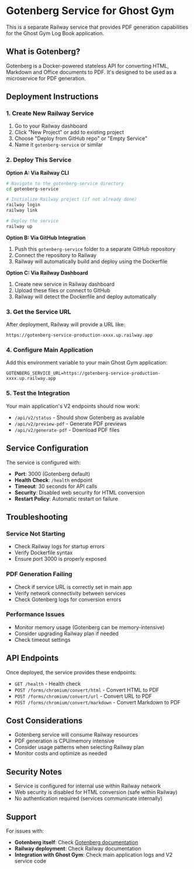 # Gotenberg Service for Ghost Gym

This is a separate Railway service that provides PDF generation capabilities for the Ghost Gym Log Book application.

## What is Gotenberg?

Gotenberg is a Docker-powered stateless API for converting HTML, Markdown and Office documents to PDF. It's designed to be used as a microservice for PDF generation.

## Deployment Instructions

### 1. Create New Railway Service

1. Go to your Railway dashboard
2. Click "New Project" or add to existing project
3. Choose "Deploy from GitHub repo" or "Empty Service"
4. Name it `gotenberg-service` or similar

### 2. Deploy This Service

**Option A: Via Railway CLI**
```bash
# Navigate to the gotenberg-service directory
cd gotenberg-service

# Initialize Railway project (if not already done)
railway login
railway link

# Deploy the service
railway up
```

**Option B: Via GitHub Integration**
1. Push this `gotenberg-service` folder to a separate GitHub repository
2. Connect the repository to Railway
3. Railway will automatically build and deploy using the Dockerfile

**Option C: Via Railway Dashboard**
1. Create new service in Railway dashboard
2. Upload these files or connect to GitHub
3. Railway will detect the Dockerfile and deploy automatically

### 3. Get the Service URL

After deployment, Railway will provide a URL like:
```
https://gotenberg-service-production-xxxx.up.railway.app
```

### 4. Configure Main Application

Add this environment variable to your main Ghost Gym application:
```
GOTENBERG_SERVICE_URL=https://gotenberg-service-production-xxxx.up.railway.app
```

### 5. Test the Integration

Your main application's V2 endpoints should now work:
- `/api/v2/status` - Should show Gotenberg as available
- `/api/v2/preview-pdf` - Generate PDF previews
- `/api/v2/generate-pdf` - Download PDF files

## Service Configuration

The service is configured with:
- **Port**: 3000 (Gotenberg default)
- **Health Check**: `/health` endpoint
- **Timeout**: 30 seconds for API calls
- **Security**: Disabled web security for HTML conversion
- **Restart Policy**: Automatic restart on failure

## Troubleshooting

### Service Not Starting
- Check Railway logs for startup errors
- Verify Dockerfile syntax
- Ensure port 3000 is properly exposed

### PDF Generation Failing
- Check if service URL is correctly set in main app
- Verify network connectivity between services
- Check Gotenberg logs for conversion errors

### Performance Issues
- Monitor memory usage (Gotenberg can be memory-intensive)
- Consider upgrading Railway plan if needed
- Check timeout settings

## API Endpoints

Once deployed, the service provides these endpoints:

- `GET /health` - Health check
- `POST /forms/chromium/convert/html` - Convert HTML to PDF
- `POST /forms/chromium/convert/url` - Convert URL to PDF
- `POST /forms/chromium/convert/markdown` - Convert Markdown to PDF

## Cost Considerations

- Gotenberg service will consume Railway resources
- PDF generation is CPU/memory intensive
- Consider usage patterns when selecting Railway plan
- Monitor costs and optimize as needed

## Security Notes

- Service is configured for internal use within Railway network
- Web security is disabled for HTML conversion (safe within Railway)
- No authentication required (services communicate internally)

## Support

For issues with:
- **Gotenberg itself**: Check [Gotenberg documentation](https://gotenberg.dev/)
- **Railway deployment**: Check Railway documentation
- **Integration with Ghost Gym**: Check main application logs and V2 service code
